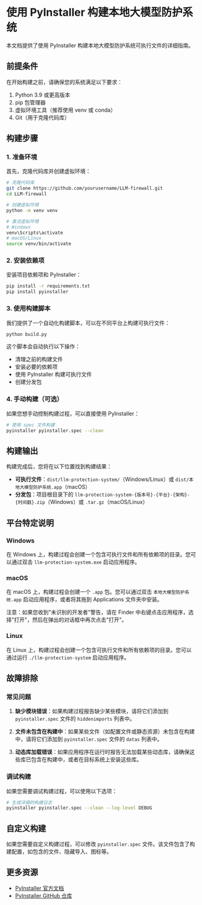 # 使用 PyInstaller 构建本地大模型防护系统

本文档提供了使用 PyInstaller 构建本地大模型防护系统可执行文件的详细指南。

## 前提条件

在开始构建之前，请确保您的系统满足以下要求：

1. Python 3.9 或更高版本
2. pip 包管理器
3. 虚拟环境工具（推荐使用 venv 或 conda）
4. Git（用于克隆代码库）

## 构建步骤

### 1. 准备环境

首先，克隆代码库并创建虚拟环境：

```bash
# 克隆代码库
git clone https://github.com/yourusername/LLM-firewall.git
cd LLM-firewall

# 创建虚拟环境
python -m venv venv

# 激活虚拟环境
# Windows
venv\Scripts\activate
# macOS/Linux
source venv/bin/activate
```

### 2. 安装依赖项

安装项目依赖项和 PyInstaller：

```bash
pip install -r requirements.txt
pip install pyinstaller
```

### 3. 使用构建脚本

我们提供了一个自动化构建脚本，可以在不同平台上构建可执行文件：

```bash
python build.py
```

这个脚本会自动执行以下操作：
- 清理之前的构建文件
- 安装必要的依赖项
- 使用 PyInstaller 构建可执行文件
- 创建分发包

### 4. 手动构建（可选）

如果您想手动控制构建过程，可以直接使用 PyInstaller：

```bash
# 使用 spec 文件构建
pyinstaller pyinstaller.spec --clean
```

## 构建输出

构建完成后，您将在以下位置找到构建结果：

- **可执行文件**：`dist/llm-protection-system/`（Windows/Linux）或 `dist/本地大模型防护系统.app`（macOS）
- **分发包**：项目根目录下的 `llm-protection-system-{版本号}-{平台}-{架构}-{时间戳}.zip`（Windows）或 `.tar.gz`（macOS/Linux）

## 平台特定说明

### Windows

在 Windows 上，构建过程会创建一个包含可执行文件和所有依赖项的目录。您可以通过双击 `llm-protection-system.exe` 启动应用程序。

### macOS

在 macOS 上，构建过程会创建一个 `.app` 包。您可以通过双击 `本地大模型防护系统.app` 启动应用程序，或者将其拖到 Applications 文件夹中安装。

注意：如果您收到"未识别的开发者"警告，请在 Finder 中右键点击应用程序，选择"打开"，然后在弹出的对话框中再次点击"打开"。

### Linux

在 Linux 上，构建过程会创建一个包含可执行文件和所有依赖项的目录。您可以通过运行 `./llm-protection-system` 启动应用程序。

## 故障排除

### 常见问题

1. **缺少模块错误**：如果构建过程报告缺少某些模块，请将它们添加到 `pyinstaller.spec` 文件的 `hiddenimports` 列表中。

2. **文件未包含在构建中**：如果某些文件（如配置文件或静态资源）未包含在构建中，请将它们添加到 `pyinstaller.spec` 文件的 `datas` 列表中。

3. **动态库加载错误**：如果应用程序在运行时报告无法加载某些动态库，请确保这些库已包含在构建中，或者在目标系统上安装这些库。

### 调试构建

如果您需要调试构建过程，可以使用以下选项：

```bash
# 生成详细的构建日志
pyinstaller pyinstaller.spec --clean --log-level DEBUG
```

## 自定义构建

如果您需要自定义构建过程，可以修改 `pyinstaller.spec` 文件。该文件包含了构建配置，如包含的文件、隐藏导入、图标等。

## 更多资源

- [PyInstaller 官方文档](https://pyinstaller.org/en/stable/)
- [PyInstaller GitHub 仓库](https://github.com/pyinstaller/pyinstaller)
